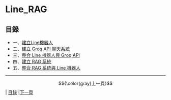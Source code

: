 # Line_RAG
## 目錄
*  一、[建立Line機器人](STEP_1.md)
*  二、[建立 Groq API 聊天系統](STEP_2.md)
*  三、[整合 Line 機器人與 Groq API](STEP_3.md)
*  四、[建立 RAG 系統](STEP_4.md)
*  五、[整合 RAG 系統與 Line 機器人](STEP_5.md)

---

$${\color{gray}上一頁}$$| [目錄](README.md) |[下一頁](STEP_1.md)
